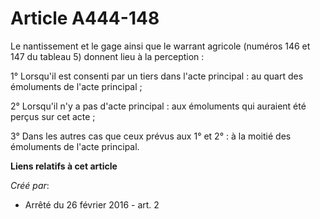 # Article A444-148

Le nantissement et le gage ainsi que le warrant agricole (numéros 146 et 147 du tableau 5) donnent lieu à la perception : 

1° Lorsqu'il est consenti par un tiers dans l'acte principal : au quart des émoluments de l'acte principal ; 

2° Lorsqu'il n'y a pas d'acte principal : aux émoluments qui auraient été perçus sur cet acte ; 

3° Dans les autres cas que ceux prévus aux 1° et 2° : à la moitié des émoluments de l'acte principal.

**Liens relatifs à cet article**

_Créé par_:

  - Arrêté du 26 février 2016 - art. 2
